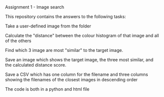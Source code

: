 Assignment 1 - Image search

This repository contains the answers to the following tasks:

Take a user-defined image from the folder

Calculate the "distance" between the colour histogram of that image and all of the others

Find which 3 image are most "similar" to the target image.

Save an image which shows the target image, the three most similar, and the calculated distance score.

Save a CSV which has one column for the filename and three columns showing the filenames of the closest images in descending order

The code is both in a python and html file
